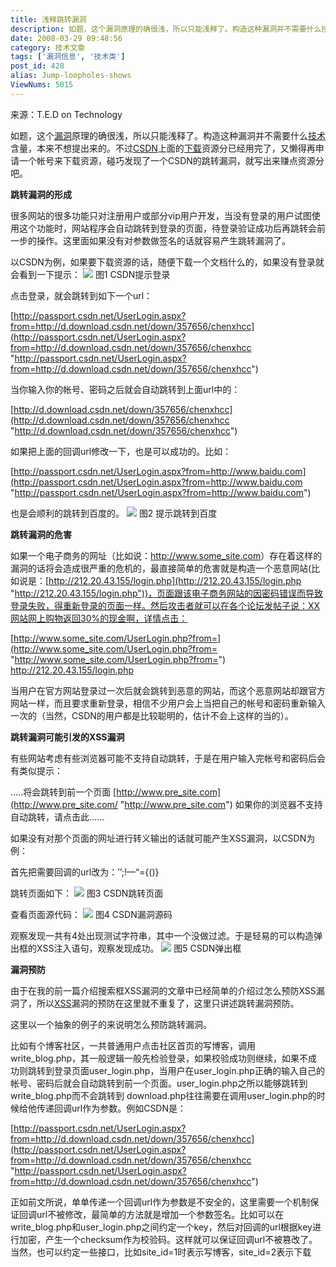```yaml
---
title: 浅释跳转漏洞
description: 如题，这个漏洞原理的确很浅，所以只能浅释了。构造这种漏洞并不需要什么技术含量，本来不想提出来的。不过CSDN上面的下载资源分已经用完了，又懒得再申请一个帐号来下载资源，碰巧发现了一个CSDN的跳转漏洞，就写出来赚点资源分吧。跳转漏洞的形成很多网站的很多功能只对注册用户或部分vip用户开发，当没有登录的用户试图使用这个功能时，网站程序会自动跳转到登录的页面，待登录验证成功后再跳转会前一步的操作。这里面如果没有对参数做签名的话就容易产生跳转漏洞了。
date: 2008-03-29 09:48:56
category: 技术文章
tags: ['漏洞信息', '技术类']
post_id: 428
alias: Jump-loopholes-shows
ViewNums: 5015
---
```


来源：T.E.D on Technology

如题，这个[漏洞](/tags/%E6%BC%8F%E6%B4%9E%E4%BF%A1%E6%81%AF)原理的确很浅，所以只能浅释了。构造这种漏洞并不需要什么[技术](/tags/%E6%8A%80%E6%9C%AF%E7%B1%BB)含量，本来不想提出来的。不过[CSDN](http://www.csdn.net/)上面的[下载](/tags/%E4%B8%8B%E8%BD%BDDownload)资源分已经用完了，又懒得再申请一个帐号来下载资源，碰巧发现了一个CSDN的跳转漏洞，就写出来赚点资源分吧。

**跳转漏洞的形成**

很多网站的很多功能只对注册用户或部分vip用户开发，当没有登录的用户试图使用这个功能时，网站程序会自动跳转到登录的页面，待登录验证成功后再跳转会前一步的操作。这里面如果没有对参数做签名的话就容易产生跳转漏洞了。

以CSDN为例，如果要下载资源的话，随便下载一个文档什么的，如果没有登录就会看到一下提示：
![](http://pic.yupoo.com/sunlei/75285530d524/rcieukmm.jpg)
图1 CSDN提示登录

点击登录，就会跳转到如下一个url：

[http://passport.csdn.net/UserLogin.aspx?from=http://d.download.csdn.net/down/357656/chenxhcc](http://passport.csdn.net/UserLogin.aspx?from=http://d.download.csdn.net/down/357656/chenxhcc "http://passport.csdn.net/UserLogin.aspx?from=http://d.download.csdn.net/down/357656/chenxhcc")

当你输入你的帐号、密码之后就会自动跳转到上面url中的：

[http://d.download.csdn.net/down/357656/chenxhcc](http://d.download.csdn.net/down/357656/chenxhcc "http://d.download.csdn.net/down/357656/chenxhcc")

如果把上面的回调url修改一下，也是可以成功的。比如：

[http://passport.csdn.net/UserLogin.aspx?from=http://www.baidu.com](http://passport.csdn.net/UserLogin.aspx?from=http://www.baidu.com "http://passport.csdn.net/UserLogin.aspx?from=http://www.baidu.com")

也是会顺利的跳转到百度的。
![](http://pic.yupoo.com/sunlei/03231530d527/20rb21u8.jpg)
图2 提示跳转到百度

**跳转漏洞的危害**

如果一个电子商务的网址（比如说：<http://www.some_site.com>）存在着这样的漏洞的话将会造成很严重的危机的，最直接简单的危害就是构造一个恶意网站(比如说是：[http://212.20.43.155/login.php](http://212.20.43.155/login.php "http://212.20.43.155/login.php"))，页面跟该电子商务网站的因密码错误而导致登录失败，得重新登录的页面一样。然后攻击者就可以在各个论坛发帖子说：XX网站网上购物返回30%的现金啊，详情点击：

[http://www.some_site.com/UserLogin.php?from=](http://www.some_site.com/UserLogin.php?from= "http://www.some_site.com/UserLogin.php?from=") http://212.20.43.155/login.php

当用户在官方网站登录过一次后就会跳转到恶意的网站，而这个恶意网站却跟官方网站一样，而且要求重新登录，相信不少用户会上当把自己的帐号和密码重新输入一次的（当然，CSDN的用户都是比较聪明的，估计不会上这样的当的）。

**跳转漏洞可能引发的XSS漏洞**

有些网站考虑有些浏览器可能不支持自动跳转，于是在用户输入完帐号和密码后会有类似提示：

…..将会跳转到前一个页面 [http://www.pre_site.com](http://www.pre_site.com/ "http://www.pre_site.com") 如果你的浏览器不支持自动跳转，请点击此……

如果没有对那个页面的网址进行转义输出的话就可能产生XSS漏洞，以CSDN为例：

首先把需要回调的url改为：’’;!—“<XSS>={()}

跳转页面如下：
![](http://pic.yupoo.com/sunlei/15452530d52a/8ha4ge36.jpg)
图3 CSDN跳转页面

查看页面源代码：
![](http://pic.yupoo.com/sunlei/35346530d52b/g4b36jlx.jpg)
图4 CSDN漏洞源码

观察发现一共有4处出现测试字符串，其中一个没做过滤。于是轻易的可以构造弹出框的XSS注入语句，观察发现成功。
![](http://pic.yupoo.com/sunlei/49677530d52f/dz4xj12p.jpg)
图5 CSDN弹出框

**漏洞预防**

由于在我的前一篇介绍搜索框XSS漏洞的文章中已经简单的介绍过怎么预防XSS漏洞了，所以[XSS](/tags/%E8%B7%A8%E7%AB%99)漏洞的预防在这里就不重复了，这里只讲述跳转漏洞预防。

这里以一个抽象的例子的来说明怎么预防跳转漏洞。

比如有个博客社区，一共普通用户点击社区首页的写博客，调用write_blog.php，其一般逻辑一般先检验登录，如果校验成功则继续，如果不成功则跳转到登录页面user_login.php，当用户在user_login.php正确的输入自己的帐号、密码后就会自动跳转到前一个页面。user_login.php之所以能够跳转到write_blog.php而不会跳转到 download.php往往需要在调用user_login.php的时候给他传递回调url作为参数。例如CSDN是：

[http://passport.csdn.net/UserLogin.aspx?from=http://d.download.csdn.net/down/357656/chenxhcc](http://passport.csdn.net/UserLogin.aspx?from=http://d.download.csdn.net/down/357656/chenxhcc "http://passport.csdn.net/UserLogin.aspx?from=http://d.download.csdn.net/down/357656/chenxhcc")

正如前文所说，单单传递一个回调url作为参数是不安全的，这里需要一个机制保证回调url不被修改，最简单的方法就是增加一个参数签名。比如可以在write_blog.php和user_login.php之间约定一个key，然后对回调的url根据key进行加密，产生一个checksum作为校验码。这样就可以保证回调url不被篡改了。当然，也可以约定一些接口，比如site_id=1时表示写博客，site_id=2表示下载

